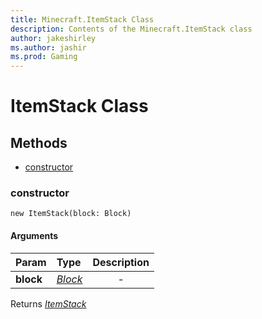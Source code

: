 ```yaml
---
title: Minecraft.ItemStack Class
description: Contents of the Minecraft.ItemStack class
author: jakeshirley
ms.author: jashir
ms.prod: Gaming
---
```

# ItemStack Class


## Methods
- [constructor](#constructor)
  
### **constructor**
`
new ItemStack(block: Block)
`

#### Arguments
| Param | Type | Description |
| :--- | :--- | :---: |
| **block** | [*Block*](Block.md) | - |

Returns [*ItemStack*](ItemStack.md)

